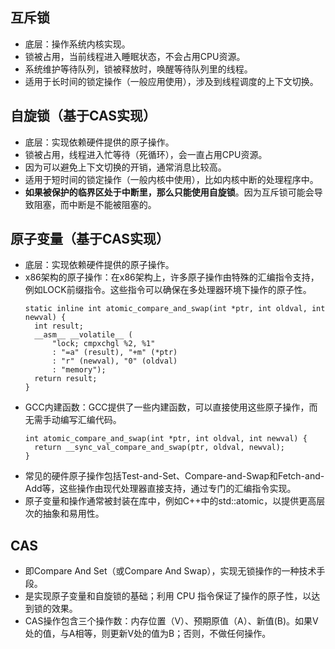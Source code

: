 ## 互斥锁
- 底层：操作系统内核实现。
- 锁被占用，当前线程进入睡眠状态，不会占用CPU资源。
- 系统维护等待队列，锁被释放时，唤醒等待队列里的线程。
- 适用于长时间的锁定操作（一般应用使用），涉及到线程调度的上下文切换。

## 自旋锁（基于CAS实现）
- 底层：实现依赖硬件提供的原子操作。
- 锁被占用，线程进入忙等待（死循环），会一直占用CPU资源。
- 因为可以避免上下文切换的开销，通常消息比较高。
- 适用于短时间的锁定操作（一般内核中使用），比如内核中断的处理程序中。
- **如果被保护的临界区处于中断里，那么只能使用自旋锁**。因为互斥锁可能会导致阻塞，而中断是不能被阻塞的。

## 原子变量（基于CAS实现）
- 底层：实现依赖硬件提供的原子操作。
- x86架构的原子操作：在x86架构上，许多原子操作由特殊的汇编指令支持，例如LOCK前缀指令。这些指令可以确保在多处理器环境下操作的原子性。
  ```
  static inline int atomic_compare_and_swap(int *ptr, int oldval, int newval) {
    int result;
    __asm__ __volatile__ (
        "lock; cmpxchgl %2, %1"
        : "=a" (result), "+m" (*ptr)
        : "r" (newval), "0" (oldval)
        : "memory");
    return result;
  }
  ```
- GCC内建函数：GCC提供了一些内建函数，可以直接使用这些原子操作，而无需手动编写汇编代码。
  ```
  int atomic_compare_and_swap(int *ptr, int oldval, int newval) {
    return __sync_val_compare_and_swap(ptr, oldval, newval);
  }
  ```
- 常见的硬件原子操作包括Test-and-Set、Compare-and-Swap和Fetch-and-Add等，这些操作由现代处理器直接支持，通过专门的汇编指令实现。
- 原子变量和操作通常被封装在库中，例如C++中的std::atomic，以提供更高层次的抽象和易用性。


## CAS
- 即Compare And Set（或Compare And Swap），实现无锁操作的一种技术手段。
- 是实现原子变量和自旋锁的基础；利用 CPU 指令保证了操作的原子性，以达到锁的效果。
- CAS操作包含三个操作数：内存位置（V）、预期原值（A）、新值(B)。如果V处的值，与A相等，则更新V处的值为B；否则，不做任何操作。